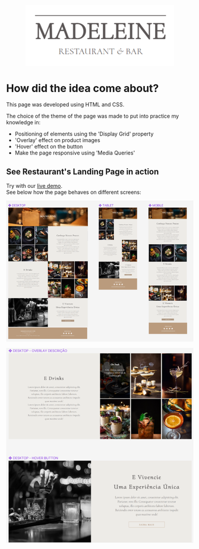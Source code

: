   <p align="center">
  <img width="400" src=" ./images/readme/logo.png"> </p>
  
  # How did the idea come about?
  
This page was developed using HTML and CSS.

The choice of the theme of the page was made to put into practice my knowledge in:

- Positioning of elements using the 'Display Grid' property
- 'Overlay' effect on product images
- 'Hover' effect on the button
- Make the page responsive using 'Media Queries'

## See Restaurant's Landing Page in action

Try with our [live demo](https://madeleine-landingpage.vercel.app/).
</br>
See below how the page behaves on different screens:

 <p align="center">
  <img width="770" src=" ./images/readme/telas.png"> </p>

 <p align="center">
  <img width="770" src=" ./images/readme/comportamentos.png"> </p>
